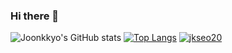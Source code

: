 ### Hi there 👋

<!--
**Joonkkyo/Joonkkyo** is a ✨ _special_ ✨ repository because its `README.md` (this file) appears on your GitHub profile.

Here are some ideas to get you started:

- 🔭 I’m currently working on ...
- 🌱 I’m currently learning ...
- 👯 I’m looking to collaborate on ...
- 🤔 I’m looking for help with ...
- 💬 Ask me about ...
- 📫 How to reach me: ...
- 😄 Pronouns: ...
- ⚡ Fun fact: ...
-->
![Joonkkyo's GitHub stats](https://github-readme-stats.vercel.app/api?username=Joonkkyo&show_icons=true&theme=dark)
[![Top Langs](https://github-readme-stats.vercel.app/api/top-langs/?username=Joonkkyo&layout=compact&theme=dark&langs_count=5)](https://github.com/anuraghazra/github-readme-stats)
[![jkseo20](http://mazassumnida.wtf/api/v2/generate_badge?boj=jkseo20)](https://solved.ac/jkseo20)
